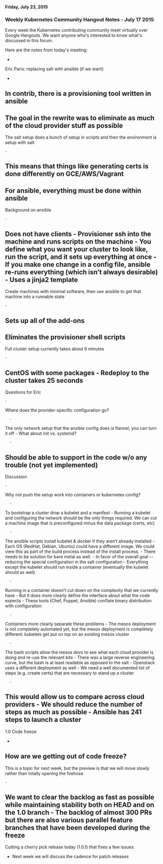 #### Friday, July 23, 2015 
### Weekly Kubernetes Community Hangout Notes - July 17 2015 
  

  

Every week the Kubernetes contributing community meet virtually over Google Hangouts. We want anyone who's interested to know what's discussed in this forum.

Here are the notes from today's meeting:

  

- 
Eric Paris: replacing salt with ansible (if we want)

  - 
In contrib, there is a provisioning tool written in ansible
  - 
The goal in the rewrite was to eliminate as much of the cloud provider stuff as possible
  - 
The salt setup does a bunch of setup in scripts and then the environment is setup with salt

    - 
This means that things like generating certs is done differently on GCE/AWS/Vagrant
  - 
For ansible, everything must be done within ansible
  - 
Background on ansible

    - 
Does not have clients
    - 
Provisioner ssh into the machine and runs scripts on the machine
    - 
You define what you want your cluster to look like, run the script, and it sets up everything at once
    - 
If you make one change in a config file, ansible re-runs everything (which isn’t always desirable)
    - 
Uses a jinja2 template
  - 
Create machines with minimal software, then use ansible to get that machine into a runnable state

    - 
Sets up all of the add-ons
  - 
Eliminates the provisioner shell scripts
  - 
Full cluster setup currently takes about 6 minutes

    - 
CentOS with some packages
    - 
Redeploy to the cluster takes 25 seconds
  - 
Questions for Eric

    - 
Where does the provider-specific configuration go?

      - 
The only network setup that the ansible config does is flannel; you can turn it off
    - 
What about init vs. systemd?

      - 
Should be able to support in the code w/o any trouble (not yet implemented)
  - 
Discussion

    - 
Why not push the setup work into containers or kubernetes config?

      - 
To bootstrap a cluster drop a kubelet and a manifest
    - 
Running a kubelet and configuring the network should be the only things required. We can cut a machine image that is preconfigured minus the data package (certs, etc)

      - 
The ansible scripts install kubelet & docker if they aren’t already installed
    - 
Each OS (RedHat, Debian, Ubuntu) could have a different image. We could view this as part of the build process instead of the install process. 
    - 
There needs to be solution for bare metal as well. 
    - 
In favor of the overall goal -- reducing the special configuration in the salt configuration
    - 
Everything except the kubelet should run inside a container (eventually the kubelet should as well)

      - 
Running in a container doesn’t cut down on the complexity that we currently have
      - 
But it does more clearly define the interface about what the code expects
    - 
These tools (Chef, Puppet, Ansible) conflate binary distribution with configuration

      - 
Containers more clearly separate these problems
    - 
The mesos deployment is not completely automated yet, but the mesos deployment is completely different: kubelets get put on top on an existing mesos cluster

      - 
The bash scripts allow the mesos devs to see what each cloud provider is doing and re-use the relevant bits
      - 
There was a large reverse engineering curve, but the bash is at least readable as opposed to the salt
    - 
Openstack uses a different deployment as well
    - 
We need a well documented list of steps (e.g. create certs) that are necessary to stand up a cluster

      - 
This would allow us to compare across cloud providers
      - 
We should reduce the number of steps as much as possible
      - 
Ansible has 241 steps to launch a cluster
- 
1.0 Code freeze

  - 
How are we getting out of code freeze?
  - 
This is a topic for next week, but the preview is that we will move slowly rather than totally opening the firehose

    - 
We want to clear the backlog as fast as possible while maintaining stability both on HEAD and on the 1.0 branch
    - 
The backlog of almost 300 PRs but there are also various parallel feature branches that have been developed during the freeze
  - 
Cutting a cherry pick release today (1.0.1) that fixes a few issues
  - Next week we will discuss the cadence for patch releases

